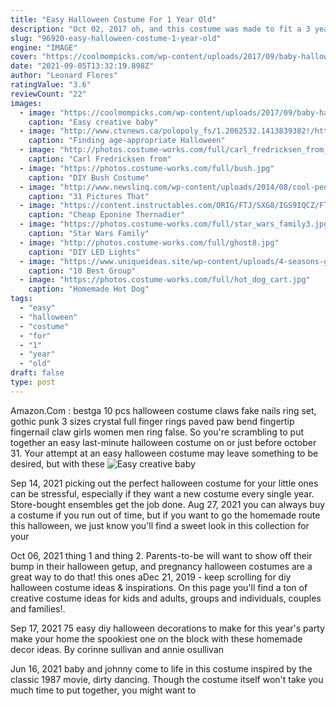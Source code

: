 ```yaml
---
title: "Easy Halloween Costume For 1 Year Old"
description: "Oct 02, 2017 oh, and this costume was made to fit a 3 year old but could be used all the way up to a 12 year old or maybe even a teenadult.Because those legs are nice and big (theyll just look smaller by"
slug: "96920-easy-halloween-costume-1-year-old"
engine: "IMAGE"
cover: "https://coolmompicks.com/wp-content/uploads/2017/09/baby-halloween-costumes-onesie-flower-your-wish-cake.jpg"
date: "2021-09-05T13:32:19.898Z"
author: "Leonard Flores"
ratingValue: "3.6"
reviewCount: "22"
images:
  - image: "https://coolmompicks.com/wp-content/uploads/2017/09/baby-halloween-costumes-onesie-flower-your-wish-cake.jpg"
    caption: "Easy creative baby"
  - image: "http://www.ctvnews.ca/polopoly_fs/1.2062532.1413839382!/httpImage/image.jpg_gen/derivatives/landscape_960/image.jpg"
    caption: "Finding age-appropriate Halloween"
  - image: "http://photos.costume-works.com/full/carl_fredricksen_from_up3.jpg"
    caption: "Carl Fredricksen from"
  - image: "https://photos.costume-works.com/full/bush.jpg"
    caption: "DIY Bush Costume"
  - image: "http://www.newslinq.com/wp-content/uploads/2014/08/cool-people-proud-human-actions-old-girl.jpg"
    caption: "31 Pictures That"
  - image: "https://content.instructables.com/ORIG/FTJ/SXG8/IGS9IQCZ/FTJSXG8IGS9IQCZ.jpg?auto=webp&frame=1"
    caption: "Cheap Eponine Thernadier"
  - image: "https://photos.costume-works.com/full/star_wars_family3.jpg"
    caption: "Star Wars Family"
  - image: "http://photos.costume-works.com/full/ghost8.jpg"
    caption: "DIY LED Lights"
  - image: "https://www.uniqueideas.site/wp-content/uploads/4-seasons-group-halloween-costume-halloween-pinterest-group-2.jpg"
    caption: "10 Best Group"
  - image: "https://photos.costume-works.com/full/hot_dog_cart.jpg"
    caption: "Homemade Hot Dog"
tags:
  - "easy"
  - "halloween"
  - "costume"
  - "for"
  - "1"
  - "year"
  - "old"
draft: false
type: post
---
```


Amazon.Com : bestga 10 pcs halloween costume claws fake nails ring set, gothic punk 3 sizes crystal full finger rings paved paw bend fingertip fingernail claw girls women men ring false. So you're scrambling to put together an easy last-minute halloween costume on or just before october 31. Your attempt at an easy halloween costume may leave something to be desired, but with these
![Easy creative baby](https://coolmompicks.com/wp-content/uploads/2017/09/baby-halloween-costumes-onesie-flower-your-wish-cake.jpg "Easy creative baby")

Sep 14, 2021 picking out the perfect halloween costume for your little ones can be stressful, especially if they want a new costume every single year. Store-bought ensembles get the job done. Aug 27, 2021 you can always buy a costume if you run out of time, but if you want to go the homemade route this halloween, we just know you&#39;ll find a sweet look in this collection for your
<!--inArticleAds-->

<!--galleryOne-->

Oct 06, 2021 thing 1 and thing 2. Parents-to-be will want to show off their bump in their halloween getup, and pregnancy halloween costumes are a great way to do that! this ones aDec 21, 2019 - keep scrolling for diy halloween costume ideas & inspirations. On this page you'll find a ton of creative costume ideas for kids and adults, groups and individuals, couples and families!.
<!--inArticleAds-->

<!--galleryTwo-->

Sep 17, 2021 75 easy diy halloween decorations to make for this year's party make your home the spookiest one on the block with these homemade decor ideas. By corinne sullivan and annie osullivan
<!--galleryThree-->

Jun 16, 2021 baby and johnny come to life in this costume inspired by the classic 1987 movie, dirty dancing. Though the costume itself won't take you much time to put together, you might want to
